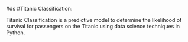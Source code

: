 #ds
#Titanic Classification:

Titanic Classification is a predictive model to determine the likelihood of survival for passengers on the Titanic using data science techniques in Python.
